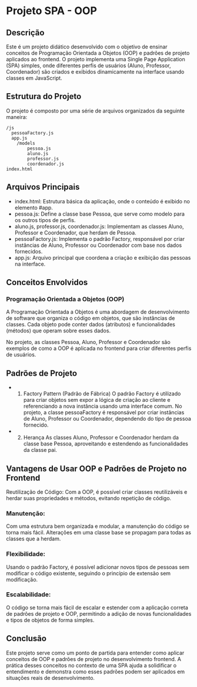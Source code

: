 # Projeto SPA - OOP

## Descrição

Este é um projeto didático desenvolvido com o objetivo de ensinar conceitos de Programação Orientada a Objetos (OOP) e padrões de projeto aplicados ao frontend. O projeto implementa uma Single Page Application (SPA) simples, onde diferentes perfis de usuários (Aluno, Professor, Coordenador) são criados e exibidos dinamicamente na interface usando classes em JavaScript.

## Estrutura do Projeto

O projeto é composto por uma série de arquivos organizados da seguinte maneira:

```
/js
  pessoaFactory.js
  app.js
    /models
        pessoa.js
        aluno.js
        professor.js
        coordenador.js
index.html
```
## Arquivos Principais
- index.html: Estrutura básica da aplicação, onde o conteúdo é exibido no elemento #app.
- pessoa.js: Define a classe base Pessoa, que serve como modelo para os outros tipos de perfis.
- aluno.js, professor.js, coordenador.js: Implementam as classes Aluno, Professor e Coordenador, que herdam de Pessoa.
- pessoaFactory.js: Implementa o padrão Factory, responsável por criar instâncias de Aluno, Professor ou Coordenador com base nos dados fornecidos.
- app.js: Arquivo principal que coordena a criação e exibição das pessoas na interface.
## Conceitos Envolvidos
### Programação Orientada a Objetos (OOP)
A Programação Orientada a Objetos é uma abordagem de desenvolvimento de software que organiza o código em objetos, que são instâncias de classes. Cada objeto pode conter dados (atributos) e funcionalidades (métodos) que operam sobre esses dados.

No projeto, as classes Pessoa, Aluno, Professor e Coordenador são exemplos de como a OOP é aplicada no frontend para criar diferentes perfis de usuários.

## Padrões de Projeto
- 1. Factory Pattern (Padrão de Fábrica)
O padrão Factory é utilizado para criar objetos sem expor a lógica de criação ao cliente e referenciando a nova instância usando uma interface comum. No projeto, a classe pessoaFactory é responsável por criar instâncias de Aluno, Professor ou Coordenador, dependendo do tipo de pessoa fornecido.

- 2. Herança
As classes Aluno, Professor e Coordenador herdam da classe base Pessoa, aproveitando e estendendo as funcionalidades da classe pai.

## Vantagens de Usar OOP e Padrões de Projeto no Frontend
Reutilização de Código: Com a OOP, é possível criar classes reutilizáveis e herdar suas propriedades e métodos, evitando repetição de código.

### Manutenção: 
Com uma estrutura bem organizada e modular, a manutenção do código se torna mais fácil. Alterações em uma classe base se propagam para todas as classes que a herdam.

### Flexibilidade: 
Usando o padrão Factory, é possível adicionar novos tipos de pessoas sem modificar o código existente, seguindo o princípio de extensão sem modificação.

### Escalabilidade: 
O código se torna mais fácil de escalar e estender com a aplicação correta de padrões de projeto e OOP, permitindo a adição de novas funcionalidades e tipos de objetos de forma simples.

## Conclusão

Este projeto serve como um ponto de partida para entender como aplicar conceitos de OOP e padrões de projeto no desenvolvimento frontend. A prática desses conceitos no contexto de uma SPA ajuda a solidificar o entendimento e demonstra como esses padrões podem ser aplicados em situações reais de desenvolvimento.